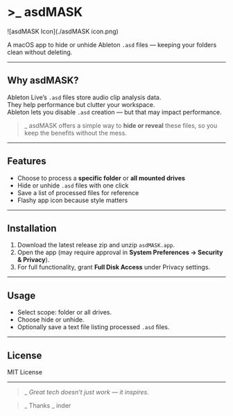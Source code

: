 # >_ asdMASK

![asdMASK Icon](./asdMASK icon.png)


A macOS app to hide or unhide Ableton `.asd` files — keeping your folders clean without deleting.

---

## Why asdMASK?

Ableton Live’s `.asd` files store audio clip analysis data.  
They help performance but clutter your workspace.  
Ableton lets you disable `.asd` creation — but that may impact performance.  

>_ asdMASK offers a simple way to **hide or reveal** these files, so you keep the benefits without the mess.

---

## Features

- Choose to process a **specific folder** or **all mounted drives**  
- Hide or unhide `.asd` files with one click  
- Save a list of processed files for reference  
- Flashy app icon because style matters

---

## Installation

1. Download the latest release zip and unzip `asdMASK.app`.  
2. Open the app (may require approval in **System Preferences → Security & Privacy**).  
3. For full functionality, grant **Full Disk Access** under Privacy settings.

---

## Usage

- Select scope: folder or all drives.  
- Choose hide or unhide.  
- Optionally save a text file listing processed `.asd` files.

---

## License

MIT License

---

>_ *Great tech doesn’t just work — it inspires.*

>_ Thanks
>_ inder
